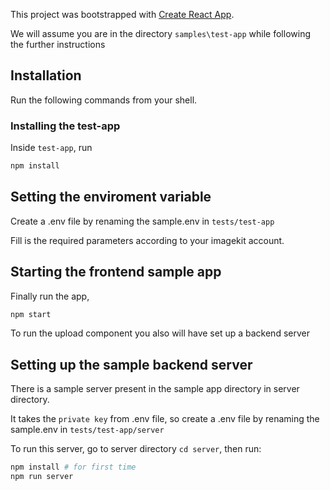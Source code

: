 This project was bootstrapped with [Create React App](https://github.com/facebook/create-react-app).

We will assume you are in the directory `samples\test-app` while following the further instructions 

## Installation

Run the following commands from your shell.

### Installing the test-app

Inside `test-app`, run
```bash
npm install
```

## Setting the enviroment variable

Create a .env file by renaming the sample.env in `tests/test-app`

Fill is the required parameters according to your imagekit account.

## Starting the frontend sample app

Finally run the app,
```bash
npm start
```
To run the upload component you also will have set up a backend server

## Setting up the sample backend server

There is a sample server present in the sample app directory in server directory.

It takes the `private key` from .env file, so create a .env file by renaming the sample.env in `tests/test-app/server`

 To run this server, go to server directory `cd server`, then run:

```bash
npm install # for first time
npm run server
```
